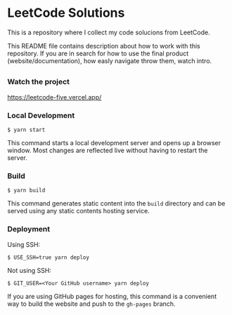 # LeetCode Solutions

This is a repository where I collect my code solucions from LeetCode.

This README file contains description about how to work with this repository. If you are in search for how to use the final product (website/documentation), how easly navigate throw them, watch intro.

##
### Watch the project

https://leetcode-five.vercel.app/

### Local Development


```
$ yarn start
```

This command starts a local development server and opens up a browser window. Most changes are reflected live without having to restart the server.

### Build

```
$ yarn build
```

This command generates static content into the `build` directory and can be served using any static contents hosting service.

### Deployment

Using SSH:

```
$ USE_SSH=true yarn deploy
```

Not using SSH:

```
$ GIT_USER=<Your GitHub username> yarn deploy
```

If you are using GitHub pages for hosting, this command is a convenient way to build the website and push to the `gh-pages` branch.

